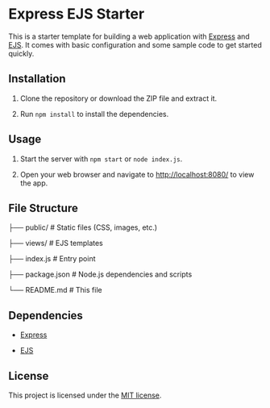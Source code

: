# Express EJS Starter

This is a starter template for building a web application with [Express](https://expressjs.com/) and [EJS](https://ejs.co/). It comes with basic configuration and some sample code to get started quickly.

## Installation

1. Clone the repository or download the ZIP file and extract it.

2. Run `npm install` to install the dependencies.

## Usage

1. Start the server with `npm start` or `node index.js`.

2. Open your web browser and navigate to [http://localhost:8080/](http://localhost:8080/) to view the app.

## File Structure

├── public/ # Static files (CSS, images, etc.)

├── views/ # EJS templates

├── index.js # Entry point

├── package.json # Node.js dependencies and scripts

└── README.md # This file

## Dependencies

- [Express](https://www.npmjs.com/package/express)

- [EJS](https://www.npmjs.com/package/ejs)

## License

This project is licensed under the [MIT license](https://opensource.org/licenses/MIT).
